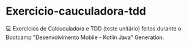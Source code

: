 # Exercicio-cauculadora-tdd

💻 Exercicios de Calcuculadora e TDD (teste unitário) feitos durante o Bootcamp "Desenvolvimento Mobile - Kotlin Java" Generation.

